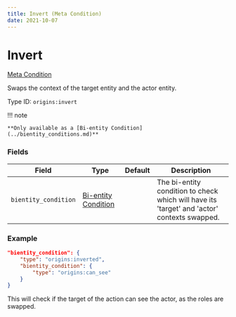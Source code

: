 ```yaml
---
title: Invert (Meta Condition)
date: 2021-10-07
---
```

# Invert

[Meta Condition](../meta_conditions.md)

Swaps the context of the target entity and the actor entity.

Type ID: `origins:invert`

!!! note

	**Only available as a [Bi-entity Condition](../bientity_conditions.md)**

### Fields

Field  | Type | Default | Description
-------|------|---------|-------------
`bientity_condition` | [Bi-entity Condition](../bientity_conditions.md) | | The bi-entity condition to check which will have its 'target' and 'actor' contexts swapped.

### Example

```json
"bientity_condition": {
    "type": "origins:inverted",
    "bientity_condition": {
        "type": "origins:can_see"
    }
}
```

This will check if the target of the action can see the actor, as the roles are swapped.
